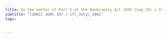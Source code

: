 ```yaml
---
title: In the matter of Part V of the Bankruptcy Act 1995 (Cap 20) v In the matter of an application 
subtitle: "[2001] SGHC 187 / 17\_July\_2001"
tags:


---
```


